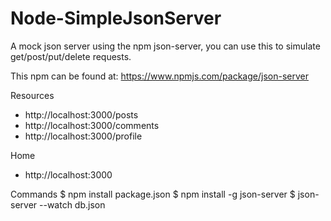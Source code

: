 # Node-SimpleJsonServer

A mock json server using the npm json-server, you can use this to simulate get/post/put/delete requests.

This npm can be found at:
https://www.npmjs.com/package/json-server

Resources
- http://localhost:3000/posts
- http://localhost:3000/comments
- http://localhost:3000/profile

Home
- http://localhost:3000


Commands
$ npm install package.json
$ npm install -g json-server
$ json-server --watch db.json


